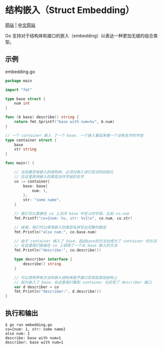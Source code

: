 # 结构嵌入（Struct Embedding）

[网站](https://gobyexample.com/struct-embedding) | [中文网站](https://gobyexample-cn.github.io/embedding)

Go 支持对于结构体和接口的嵌入（embedding）以表达一种更加无缝的组合类型。

## 示例

embedding.go

```go
package main

import "fmt"

type base struct {
	num int
}

func (b base) describe() string {
	return fmt.Sprintf("base with num=%v", b.num)
}

// 一个 container 嵌入 了一个 base. 一个嵌入看起来像一个没有名字的字段
type container struct {
	base
	str string
}

func main() {

	// 当创建含有嵌入的结构体，必须对嵌入进行显式的初始化
	// 在这里使用嵌入的类型当作字段的名字
	co := container{
		base: base{
			num: 1,
		},
		str: "some name",
	}

	// 我们可以直接在 co 上访问 base 中定义的字段，比如 co.num
	fmt.Printf("co={num: %v, str: %v}\n", co.num, co.str)

	// 或者，我们可以使用嵌入的类型名拼写出完整的路径
	fmt.Println("also num:", co.base.num)

	// 由于 container 嵌入了 base，因此base的方法也成为了 container 的方法
	// 在这里我们直接在 co 上调用了一个从 base 嵌入的方法
	fmt.Println("describe:", co.describe())

	type describer interface {
		describe() string
	}

	// 可以使用带有方法的嵌入结构来赋予接口实现到其他结构上
	// 因为嵌入了 base，在这里我们看到 container 也实现了 describer 接口
	var d describer = co
	fmt.Println("describer:", d.describe())
}
```

## 执行和输出

```
$ go run embedding.go
co={num: 1, str: some name}
also num: 1
describe: base with num=1
describer: base with num=1
```
